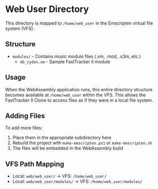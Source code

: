 # Web User Directory

This directory is mapped to `/home/web_user` in the Emscripten virtual file system (VFS).

## Structure

- `modules/` - Contains music module files (.xm, .mod, .s3m, etc.)
  - `db_cydon.xm` - Sample FastTracker II module

## Usage

When the WebAssembly application runs, this entire directory structure becomes available at `/home/web_user` within the VFS. This allows the FastTracker II Clone to access files as if they were in a local file system.

## Adding Files

To add more files:

1. Place them in the appropriate subdirectory here
2. Rebuild the project with `make-emscripten.ps1` or `make-emscripten.sh`
3. The files will be embedded in the WebAssembly build

## VFS Path Mapping

- Local: `web/web_user/` → VFS: `/home/web_user/`
- Local: `web/web_user/modules/` → VFS: `/home/web_user/modules/`
